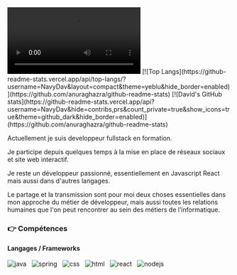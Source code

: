 <video>
  <source src="Design.mp4" type="video/mp4" />
</video>
[![Top Langs](https://github-readme-stats.vercel.app/api/top-langs/?username=NavyDav&layout=compact&theme=yeblu&hide_border=enabled)](https://github.com/anuraghazra/github-readme-stats)
[![David's GitHub stats](https://github-readme-stats.vercel.app/api?username=NavyDav&hide=contribs,prs&count_private=true&show_icons=true&theme=github_dark&hide_border=enabled)](https://github.com/anuraghazra/github-readme-stats)


Actuellement je suis developpeur fullstack en formation.

Je participe depuis quelques temps à la mise en place de réseaux sociaux et site web interactif.

Je reste un développeur passionné, essentiellement en Javascript React mais aussi dans d'autres langages.

Le partage et la transmission sont pour moi deux choses essentielles dans mon approche du métier de développeur, mais aussi toutes les relations humaines que l'on peut rencontrer au sein des métiers de l’informatique. 

### :point_right: Compétences
#### Langages / Frameworks
<img src="./assets/images/java.png" alt="java" title="Java"/>&nbsp;&nbsp; <img src="./assets/images/spring.ico" alt="spring" title="Spring"/>&nbsp;&nbsp; 
<img src="./assets/images/css.png" alt ="css" title="Css"/>&nbsp;&nbsp; 
<img src="./assets/images/html.png" alt ="html" title="html"/>&nbsp;&nbsp;
<img src="./assets/images/react.png" alt ="react" title="react"/>&nbsp;&nbsp;
<img src="./assets/images/nodejs.png" alt ="nodejs" title="nodejs"/>&nbsp;&nbsp;
<!--

**NavyDav/NavyDav** is a ✨ _special_ ✨ repository because its `README.md` (this file) appears on your GitHub profile.

Here are some ideas to get you started:

- 🔭 I’m currently working on ...
- 🌱 I’m currently learning ...
- 👯 I’m looking to collaborate on ...
- 🤔 I’m looking for help with ...
- 💬 Ask me about ...
- 📫 How to reach me: ...
- 😄 Pronouns: ...
- ⚡ Fun fact: ...
-->
